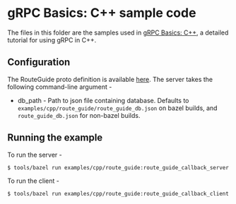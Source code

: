 # gRPC Basics: C++ sample code

The files in this folder are the samples used in [gRPC Basics: C++][],
a detailed tutorial for using gRPC in C++.

[gRPC Basics: C++]:https://grpc.io/docs/languages/cpp/basics

## Configuration

The RouteGuide proto definition is available [here](../../protos/route_guide.proto).
The server takes the following command-line argument -
* db_path - Path to json file containing database. Defaults to `examples/cpp/route_guide/route_guide_db.json` on bazel builds, and `route_guide_db.json` for non-bazel builds.

## Running the example

To run the server -

```
$ tools/bazel run examples/cpp/route_guide:route_guide_callback_server
```

To run the client -

```
$ tools/bazel run examples/cpp/route_guide:route_guide_callback_client
```